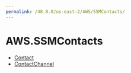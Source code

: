 ```yaml
---
permalink: /48.0.0/us-east-2/AWS/SSMContacts/
---
```


# AWS.SSMContacts



* [Contact](Contact.md)
* [ContactChannel](ContactChannel.md)